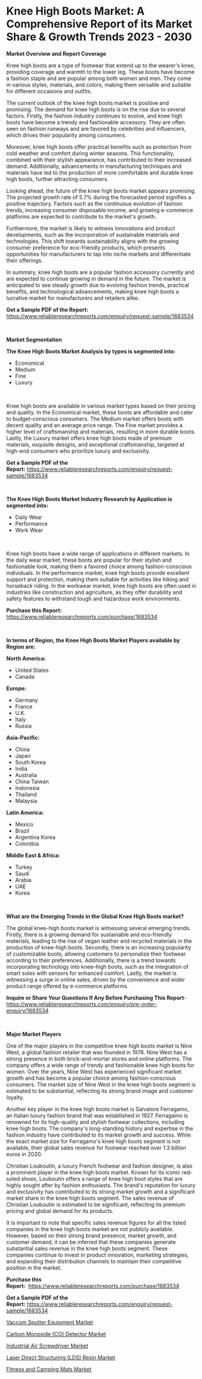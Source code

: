 <p><h1>Knee High Boots Market: A Comprehensive Report of its Market Share & Growth Trends 2023 - 2030</h1></p><p><strong>Market Overview and Report Coverage</strong></p>
<p><p>Knee high boots are a type of footwear that extend up to the wearer's knee, providing coverage and warmth to the lower leg. These boots have become a fashion staple and are popular among both women and men. They come in various styles, materials, and colors, making them versatile and suitable for different occasions and outfits.</p><p>The current outlook of the knee high boots market is positive and promising. The demand for knee high boots is on the rise due to several factors. Firstly, the fashion industry continues to evolve, and knee high boots have become a trendy and fashionable accessory. They are often seen on fashion runways and are favored by celebrities and influencers, which drives their popularity among consumers.</p><p>Moreover, knee high boots offer practical benefits such as protection from cold weather and comfort during winter seasons. This functionality, combined with their stylish appearance, has contributed to their increased demand. Additionally, advancements in manufacturing techniques and materials have led to the production of more comfortable and durable knee high boots, further attracting consumers.</p><p>Looking ahead, the future of the knee high boots market appears promising. The projected growth rate of 5.7% during the forecasted period signifies a positive trajectory. Factors such as the continuous evolution of fashion trends, increasing consumer disposable income, and growing e-commerce platforms are expected to contribute to the market's growth.</p><p>Furthermore, the market is likely to witness innovations and product developments, such as the incorporation of sustainable materials and technologies. This shift towards sustainability aligns with the growing consumer preference for eco-friendly products, which presents opportunities for manufacturers to tap into niche markets and differentiate their offerings.</p><p>In summary, knee high boots are a popular fashion accessory currently and are expected to continue growing in demand in the future. The market is anticipated to see steady growth due to evolving fashion trends, practical benefits, and technological advancements, making knee high boots a lucrative market for manufacturers and retailers alike.</p></p>
<p><strong>Get a Sample PDF of the Report:</strong> <a href="https://www.reliableresearchreports.com/enquiry/request-sample/1683534">https://www.reliableresearchreports.com/enquiry/request-sample/1683534</a></p>
<p>&nbsp;</p>
<p><strong>Market Segmentation</strong></p>
<p><strong>The Knee High Boots Market Analysis by types is segmented into:</strong></p>
<p><ul><li>Economical</li><li>Medium</li><li>Fine</li><li>Luxury</li></ul></p>
<p>&nbsp;</p>
<p><p>Knee high boots are available in various market types based on their pricing and quality. In the Economical market, these boots are affordable and cater to budget-conscious consumers. The Medium market offers boots with decent quality and an average price range. The Fine market provides a higher level of craftsmanship and materials, resulting in more durable boots. Lastly, the Luxury market offers knee high boots made of premium materials, exquisite designs, and exceptional craftsmanship, targeted at high-end consumers who prioritize luxury and exclusivity.</p></p>
<p><strong>Get a Sample PDF of the Report:</strong>&nbsp;<a href="https://www.reliableresearchreports.com/enquiry/request-sample/1683534">https://www.reliableresearchreports.com/enquiry/request-sample/1683534</a></p>
<p>&nbsp;</p>
<p><strong>The Knee High Boots Market Industry Research by Application is segmented into:</strong></p>
<p><ul><li>Daily Wear</li><li>Performance</li><li>Work Wear</li></ul></p>
<p>&nbsp;</p>
<p><p>Knee high boots have a wide range of applications in different markets. In the daily wear market, these boots are popular for their stylish and fashionable look, making them a favored choice among fashion-conscious individuals. In the performance market, knee high boots provide excellent support and protection, making them suitable for activities like hiking and horseback riding. In the workwear market, knee high boots are often used in industries like construction and agriculture, as they offer durability and safety features to withstand tough and hazardous work environments.</p></p>
<p><strong>Purchase this Report:</strong>&nbsp; <a href="https://www.reliableresearchreports.com/purchase/1683534">https://www.reliableresearchreports.com/purchase/1683534</a></p>
<p>&nbsp;</p>
<p><strong>In terms of Region, the Knee High Boots Market Players available by Region are:</strong></p>
<p>
    <p> <strong> North America: </strong>
        <ul>
            <li>United States</li>
            <li>Canada</li>
        </ul>
        </p> 
    <p> <strong> Europe: </strong>
        <ul>
            <li>Germany</li>
            <li>France</li>
            <li>U.K.</li>
            <li>Italy</li>
            <li>Russia</li>
        </ul>
        </p> 
    <p> <strong> Asia-Pacific: </strong>
        <ul>
            <li>China</li>
            <li>Japan</li>
            <li>South Korea</li>
            <li>India</li>
            <li>Australia</li>
            <li>China Taiwan</li>
            <li>Indonesia</li>
            <li>Thailand</li>
            <li>Malaysia</li>
        </ul>
        </p> 
    <p> <strong> Latin America: </strong>
        <ul>
            <li>Mexico</li>
            <li>Brazil</li>
            <li>Argentina Korea</li>
            <li>Colombia</li>
        </ul>
        </p> 
    <p> <strong> Middle East & Africa: </strong>
        <ul>
            <li>Turkey</li>
            <li>Saudi</li>
            <li>Arabia</li>
            <li>UAE</li>
            <li>Korea</li>
        </ul>
    </p>
    </p>
<p>&nbsp;</p>
<p><strong>What are the Emerging Trends in the Global Knee High Boots market?</strong></p>
<p><p>The global knee-high boots market is witnessing several emerging trends. Firstly, there is a growing demand for sustainable and eco-friendly materials, leading to the rise of vegan leather and recycled materials in the production of knee-high boots. Secondly, there is an increasing popularity of customizable boots, allowing customers to personalize their footwear according to their preferences. Additionally, there is a trend towards incorporating technology into knee-high boots, such as the integration of smart soles with sensors for enhanced comfort. Lastly, the market is witnessing a surge in online sales, driven by the convenience and wider product range offered by e-commerce platforms.</p></p>
<p><strong>Inquire or Share Your Questions If Any Before Purchasing This Report</strong>- <a href="https://www.reliableresearchreports.com/enquiry/pre-order-enquiry/1683534">https://www.reliableresearchreports.com/enquiry/pre-order-enquiry/1683534</a></p>
<p>&nbsp;</p>
<p><strong>Major Market Players</strong></p>
<p><p>One of the major players in the competitive knee high boots market is Nine West, a global fashion retailer that was founded in 1978. Nine West has a strong presence in both brick-and-mortar stores and online platforms. The company offers a wide range of trendy and fashionable knee high boots for women. Over the years, Nine West has experienced significant market growth and has become a popular choice among fashion-conscious consumers. The market size of Nine West in the knee high boots segment is estimated to be substantial, reflecting its strong brand image and customer loyalty.</p><p>Another key player in the knee high boots market is Salvatore Ferragamo, an Italian luxury fashion brand that was established in 1927. Ferragamo is renowned for its high-quality and stylish footwear collections, including knee high boots. The company's long-standing history and expertise in the fashion industry have contributed to its market growth and success. While the exact market size for Ferragamo's knee high boots segment is not available, their global sales revenue for footwear reached over 1.3 billion euros in 2020.</p><p>Christian Louboutin, a luxury French footwear and fashion designer, is also a prominent player in the knee high boots market. Known for its iconic red-soled shoes, Louboutin offers a range of knee high boot styles that are highly sought after by fashion enthusiasts. The brand's reputation for luxury and exclusivity has contributed to its strong market growth and a significant market share in the knee high boots segment. The sales revenue of Christian Louboutin is estimated to be significant, reflecting its premium pricing and global demand for its products.</p><p>It is important to note that specific sales revenue figures for all the listed companies in the knee high boots market are not publicly available. However, based on their strong brand presence, market growth, and customer demand, it can be inferred that these companies generate substantial sales revenue in the knee high boots segment. These companies continue to invest in product innovation, marketing strategies, and expanding their distribution channels to maintain their competitive position in the market.</p></p>
<p><strong>Purchase this Report:</strong>&nbsp;&nbsp;<a href="https://www.reliableresearchreports.com/purchase/1683534">https://www.reliableresearchreports.com/purchase/1683534</a></p>
<p></p>
<p><strong>Get a Sample PDF of the Report:</strong>&nbsp;<a href="https://www.reliableresearchreports.com/enquiry/request-sample/1683534">https://www.reliableresearchreports.com/enquiry/request-sample/1683534</a></p>
<p><p><a href="https://www.linkedin.com/pulse/vaccum-sputter-equipment-market-size-share/">Vaccum Sputter Equipment Market</a></p><p><a href="https://www.linkedin.com/pulse/decoding-carbon-monoxide-co-detector-market-deep-dive-latest-ydzzf/">Carbon Monoxide (CO) Detector Market</a></p><p><a href="https://www.linkedin.com/pulse/industrial-air-screwdriver-market-research-report-unlocks-zgdtf/">Industrial Air Screwdriver Market</a></p><p><a href="https://medium.com/@sanjubabarp23/laser-direct-structuring-lds-resin-market-focuses-on-market-share-size-and-projected-forecast-2a32741eb5f5">Laser Direct Structuring (LDS) Resin Market</a></p><p><a href="https://medium.com/@kabirkhanrp23/fitness-and-camping-mats-market-the-key-to-successful-business-strategy-forecast-till-2030-22f3fcd05087">Fitness and Camping Mats Market</a></p></p>